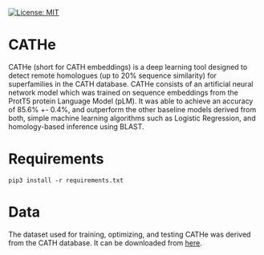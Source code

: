 [![License: MIT](https://img.shields.io/badge/License-MIT-yellow.svg)](https://opensource.org/licenses/MIT)

# CATHe

CATHe (short for CATH embeddings) is a deep learning tool designed to detect remote homologues (up to 20% sequence similarity) for superfamilies in the CATH database. CATHe consists of an artificial neural network model which was trained on sequence embeddings from the ProtT5 protein Language Model (pLM). It was able to achieve an accuracy of 85.6% +- 0.4%, and outperform the other baseline models derived from both, simple machine learning algorithms such as Logistic Regression, and homology-based inference using BLAST. 

# Requirements

```python3
pip3 install -r requirements.txt
```

# Data

The dataset used for training, optimizing, and testing CATHe was derived from the CATH database. It can be downloaded from [here](https://drive.google.com/drive/folders/1riUfeNMXghokq2Vy_T7j6IXSNxye7CvY?usp=sharing).
